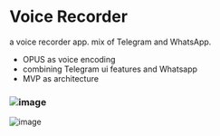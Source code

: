 # Voice Recorder
a voice recorder app. mix of Telegram and WhatsApp.

- OPUS as voice encoding
- combining Telegram ui features and Whatsapp
- MVP as architecture

### ![image](https://user-images.githubusercontent.com/47349044/98267896-2243da80-1fa1-11eb-8d83-78c0146ff80c.jpg)
![image](https://user-images.githubusercontent.com/47349044/98267881-1f48ea00-1fa1-11eb-939f-e7a5edd2a300.jpg)
